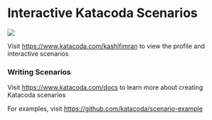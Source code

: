 # Interactive Katacoda Scenarios

[![](http://shields.katacoda.com/katacoda/kashifimran/count.svg)](https://www.katacoda.com/kashifimran "Get your profile on Katacoda.com")

Visit https://www.katacoda.com/kashifimran to view the profile and interactive scenarios

### Writing Scenarios
Visit https://www.katacoda.com/docs to learn more about creating Katacoda scenarios

For examples, visit https://github.com/katacoda/scenario-example
